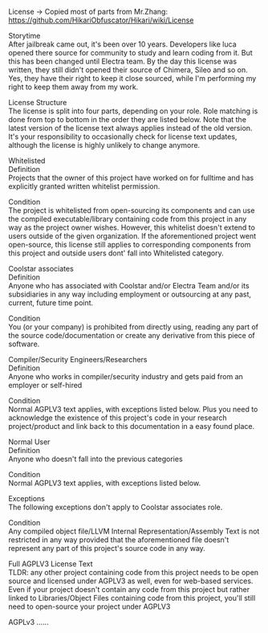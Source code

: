 License -> Copied most of parts from Mr.Zhang: https://github.com/HikariObfuscator/Hikari/wiki/License  

Storytime  
After jailbreak came out, it's been over 10 years. Developers like luca opened there source for community to study and learn coding from it. But this has been changed until Electra team. By the day this license was written, they still didn't opened their source of Chimera, Sileo and so on. Yes, they have their right to keep it close sourced, while I'm performing my right to keep them away from my work.  

License Structure  
The license is split into four parts, depending on your role. Role matching is done from top to bottom in the order they are listed below. Note that the latest version of the license text always applies instead of the old version. It's your responsibility to occasionally check for license text updates, although the license is highly unlikely to change anymore.    

Whitelisted  
Definition  
Projects that the owner of this project have worked on for fulltime and has explicitly granted written whitelist permission.  

Condition  
The project is whitelisted from open-sourcing its components and can use the compiled executable/library containing code from this project in any way as the project owner wishes. However, this whitelist doesn't extend to users outside of the given organization. If the aforementioned project went open-source, this license still applies to corresponding components from this project and outside users dont' fall into Whitelisted category.  

Coolstar associates  
Definition  
Anyone who has associated with Coolstar and/or Electra Team and/or its subsidiaries in any way including employment or outsourcing at any past, current, future time point.  
  
Condition  
You (or your company) is prohibited from directly using, reading any part of the source code/documentation or create any derivative from this piece of software.  
  
Compiler/Security Engineers/Researchers  
Definition  
Anyone who works in compiler/security industry and gets paid from an employer or self-hired  

Condition  
Normal AGPLV3 text applies, with exceptions listed below. Plus you need to acknowledge the existence of this project's code in your research project/product and link back to this documentation in a easy found place.  

Normal User  
Definition  
Anyone who doesn't fall into the previous categories  

Condition  
Normal AGPLV3 text applies, with exceptions listed below.  

Exceptions  
The following exceptions don't apply to Coolstar associates role.  

Condition  
Any compiled object file/LLVM Internal Representation/Assembly Text is not restricted in any way provided that the aforementioned file doesn't represent any part of this project's source code in any way.  

Full AGPLV3 License Text  
TLDR: any other project containing code from this project needs to be open source and licensed under AGPLV3 as well, even for web-based services. Even if your project doesn't contain any code from this project but rather linked to Libraries/Object Files containing code from this project, you'll still need to open-source your project under AGPLV3  

AGPLv3 ......  
